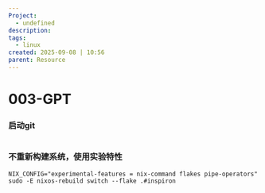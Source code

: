 ```yaml
---
Project:
  - undefined
description:
tags:
  - linux
created: 2025-09-08 | 10:56
parent: Resource
---
```

# 003-GPT

### 启动git
```

```
### 不重新构建系统，使用实验特性
```
NIX_CONFIG="experimental-features = nix-command flakes pipe-operators" sudo -E nixos-rebuild switch --flake .#inspiron
```